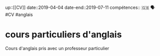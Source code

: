 up::[[CV]]
date::2019-04-04
date-end::2019-07-11
compétences:: 🇬🇧 🗣️
#CV #anglais
# cours particuliers d'anglais
Cours d'anglais pris avec un professeur particulier